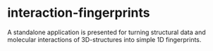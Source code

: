 # interaction-fingerprints
A standalone application is presented for turning structural data and molecular interactions of 3D-structures into simple 1D fingerprints.
